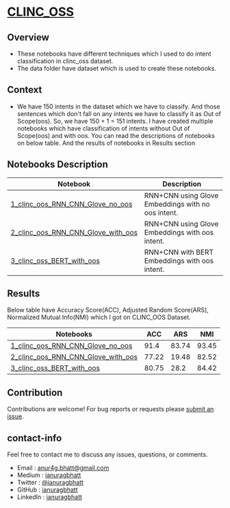 # [CLINC_OSS](https://www.tensorflow.org/datasets/catalog/clinc_oos)

## Overview

* These notebooks have different techniques which I used to do intent classification in clinc_oss dataset.
* The data folder have dataset which is used to create these notebooks.

## Context

* We have 150 intents in the dataset which we have to classify. And those sentences which don't fall on any intents we have to classify it as Out of Scope(oos). So, we have 150 + 1 = 151 intents. I have created multiple notebooks which have classification of intents without Out of Scope(oos) and with oos. You can read the descriptions of notebooks on below table. And the results of notebooks in Results section

## Notebooks Description

| Notebook | Description |
|--------------------------------------------------------------------------------------------------------------|-------------------------------------------------------------------------------------------------------------------------------------------------------------------|
| [1_clinc_oos_RNN_CNN_Glove_no_oos](https://github.com/ianuragbhatt/clinc_oos/blob/main/1_clinc_oos_RNN_CNN_Glove_no_oos.ipynb) | RNN+CNN using Glove Embeddings with no oos intent.  |
| [2_clinc_oos_RNN_CNN_Glove_with_oos](https://github.com/ianuragbhatt/clinc_oos/blob/main/2_clinc_oos_RNN_CNN_Glove_with_oos.ipynb) | RNN+CNN using Glove Embeddings with oos intent. |
| [3_clinc_oss_BERT_with_oos](https://github.com/ianuragbhatt/clinc_oos/blob/main/3_clinc_oss_BERT_with_oos.ipynb) | RNN+CNN with BERT Embeddings with oos intent. |

## Results

Below table have Accuracy Score(ACC), Adjusted Random Score(ARS), Normalized Mutual Info(NMI) which I got on CLINC_OOS Dataset.

| Notebooks| ACC  | ARS  | NMI  |
|-----------|--------|--------|------------|
| [1_clinc_oos_RNN_CNN_Glove_no_oos](https://github.com/ianuragbhatt/clinc_oos/blob/main/1_clinc_oos_RNN_CNN_Glove_no_oos.ipynb)  | 91.4  | 83.74  | 93.45  |
| [2_clinc_oos_RNN_CNN_Glove_with_oos](https://github.com/ianuragbhatt/clinc_oos/blob/main/2_clinc_oos_RNN_CNN_Glove_with_oos.ipynb)  | 77.22  | 19.48  | 82.52  |
| [3_clinc_oss_BERT_with_oos](https://github.com/ianuragbhatt/clinc_oos/blob/main/3_clinc_oss_BERT_with_oos.ipynb)  | 80.75  | 28.2  | 84.42  |

## Contribution

Contributions are welcome!  For bug reports or requests please [submit an issue](https://github.com/ianuragbhatt/clinc_oos/issues).

## contact-info

Feel free to contact me to discuss any issues, questions, or comments.

* Email : [anur4g.bhatt@gmail.com](mailto:anur4g.bhatt@gmail.com)
* Medium : [ianuragbhatt](https://ianuragbhatt.medium.com/)
* Twitter : [@ianuragbhatt](https://twitter.com/ianuragbhatt)
* GitHub : [ianuragbhatt](https://github.com/ianuragbhatt)
* LinkedIn : [ianuragbhatt](https://www.linkedin.com/in/ianuragbhatt)
